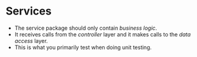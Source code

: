 # Services
* The service package should only contain *business logic*.
* It receives calls from the *controller* layer and it makes calls to the *data access* layer.
* This is what you primarily test when doing unit testing.



